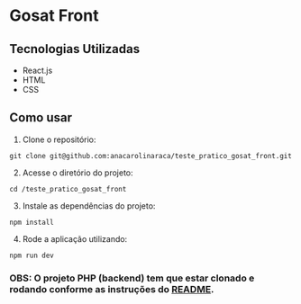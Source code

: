 # Gosat Front
## Tecnologias Utilizadas

- React.js
- HTML
- CSS

## Como usar 
1. Clone o repositório: 
```
git clone git@github.com:anacarolinaraca/teste_pratico_gosat_front.git
```

2. Acesse o diretório do projeto:
```
cd /teste_pratico_gosat_front
```

3. Instale as dependências do projeto:
```
npm install
```

4. Rode a aplicação utilizando:
```
npm run dev
```

### OBS: O projeto PHP (backend) tem que estar clonado e rodando conforme as instruções do [README](https://github.com/anacarolinaraca/teste_pratico_gosat). 
